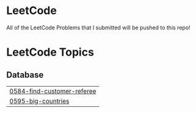 # LeetCode
All of the LeetCode Problems that I submitted will be pushed to this repo!

<!---LeetCode Topics Start-->
# LeetCode Topics
## Database
|  |
| ------- |
| [0584-find-customer-referee](https://github.com/prateekkhanal/LeetCode/tree/master/0584-find-customer-referee) |
| [0595-big-countries](https://github.com/prateekkhanal/LeetCode/tree/master/0595-big-countries) |
<!---LeetCode Topics End-->
